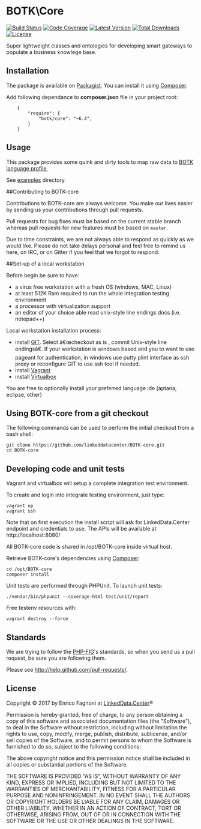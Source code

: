 # BOTK\Core
[![Build Status](https://img.shields.io/travis/linkeddatacenter/BOTK-core.svg?style=flat-square)](http://travis-ci.org/linkeddatacenter/BOTK-core)
[![Code Coverage](https://img.shields.io/scrutinizer/coverage/g/linkeddatacenter/BOTK-core.svg?style=flat-square)](https://scrutinizer-ci.com/g/linkeddatacenter/BOTK-core)
[![Latest Version](https://img.shields.io/packagist/v/botk/core.svg?style=flat-square)](https://packagist.org/packages/botk/core)
[![Total Downloads](https://img.shields.io/packagist/dt/botk/core.svg?style=flat-square)](https://packagist.org/packages/botk/core)
[![License](https://img.shields.io/packagist/l/botk/core.svg?style=flat-square)](https://packagist.org/packages/botk/core)

Super lightweight classes and ontologies for developing smart gateways to populate a business knowlege base.


## Installation

The package is available on [Packagist](https://packagist.org/packages/botk/core).
You can install it using [Composer](http://getcomposer.org).

Add following dependance to **composer.json** file in your project root:

```
    {
        "require": {
            "botk/core": "~6.4",
        }
    }
```

## Usage

This package provides some quink and dirty tools to map raw data to [BOTK language profile](vocabularies),

See [examples](examples/) directory.

##Contributing to BOTK-core

Contributions to BOTK-core are always welcome. You make our lives easier by
sending us your contributions through pull requests.

Pull requests for bug fixes must be based on the current stable branch whereas
pull requests for new features must be based on `master`.

Due to time constraints, we are not always able to respond as quickly as we
would like. Please do not take delays personal and feel free to remind us here,
on IRC, or on Gitter if you feel that we forgot to respond.

##Set-up of a local workstation

Before begin be sure to have:

  - a virus free workstation with a fresh OS (windows, MAC, Linux)
  - at least 512K Ram required to run the whole integration testing environment
  - a processor with virtualization support
  - an editor of your choice able read unix-style line endings docs (i.e. notepad++)
 
Local workstation installation process:

  - install [GIT](http://git-scm.com/). Select â€œcheckout as is , commit Unix-style line endingsâ€. If your workstation is windows based and you to want to use pageant for authentication, in windows use putty plint interface as ssh proxy or reconfigure GIT to use ssh tool if needed.
  - install [Vagrant](https://www.vagrantup.com/)
  - install [Virtualbox](https://www.virtualbox.org/)

You are free to optionally install your preferred language ide (aptana, eclipse, other)


## Using BOTK-core from a git checkout

The following commands can be used to perform the initial checkout from a bash shell:

```shell
git clone https://github.com/linkeddatacenter/BOTK-core.git
cd BOTK-core
```

## Developing code and unit tests

Vagrant and virtualbox will setup a complete integration test environment.

To create and login into integrate testing environment, just type:

```shell
vagrant up
vagrant ssh
```
Note that on first execution the install script will ask for LinkedData.Center endpoint and credentials to use.
The APIs will be available at http://localhost:8080/

All BOTK-core code is shared in /opt/BOTK-core inside virtual host.

Retrieve BOTK-core's dependencies using [Composer](http://getcomposer.org/):

```shell
cd /opt/BOTK-core
composer install	
```

Unit tests are performed through PHPUnit. To launch unit tests:

```shell
./vendor/bin/phpunit --coverage-html test/unit/report
```


Free testenv resources with:

```shell
vagrant destroy --force
```


## Standards

We are trying to follow the [PHP-FIG](http://www.php-fig.org)'s standards, so
when you send us a pull request, be sure you are following them.

Please see http://help.github.com/pull-requests/.



## License

 Copyright © 2017 by  Enrico Fagnoni at [LinkedData.Center](http://LinkedData.Center/)®

Permission is hereby granted, free of charge, to any person obtaining a copy
of this software and associated documentation files (the "Software"), to deal
in the Software without restriction, including without limitation the rights
to use, copy, modify, merge, publish, distribute, sublicense, and/or sell
copies of the Software, and to permit persons to whom the Software is
furnished to do so, subject to the following conditions:

The above copyright notice and this permission notice shall be included in all
copies or substantial portions of the Software.

THE SOFTWARE IS PROVIDED "AS IS", WITHOUT WARRANTY OF ANY KIND, EXPRESS OR
IMPLIED, INCLUDING BUT NOT LIMITED TO THE WARRANTIES OF MERCHANTABILITY,
FITNESS FOR A PARTICULAR PURPOSE AND NONINFRINGEMENT. IN NO EVENT SHALL THE
AUTHORS OR COPYRIGHT HOLDERS BE LIABLE FOR ANY CLAIM, DAMAGES OR OTHER
LIABILITY, WHETHER IN AN ACTION OF CONTRACT, TORT OR OTHERWISE, ARISING FROM,
OUT OF OR IN CONNECTION WITH THE SOFTWARE OR THE USE OR OTHER DEALINGS IN THE
SOFTWARE.
